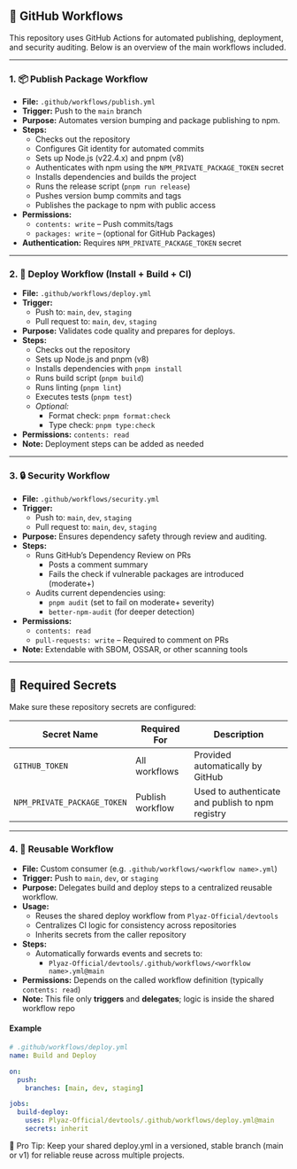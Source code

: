 ## 🔧 GitHub Workflows

This repository uses GitHub Actions for automated publishing, deployment, and security auditing. Below is an overview of the main workflows included.

---

### 1. 📦 Publish Package Workflow

- **File:** `.github/workflows/publish.yml`
- **Trigger:** Push to the `main` branch
- **Purpose:** Automates version bumping and package publishing to npm.
- **Steps:**
  - Checks out the repository
  - Configures Git identity for automated commits
  - Sets up Node.js (v22.4.x) and pnpm (v8)
  - Authenticates with npm using the `NPM_PRIVATE_PACKAGE_TOKEN` secret
  - Installs dependencies and builds the project
  - Runs the release script (`pnpm run release`)
  - Pushes version bump commits and tags
  - Publishes the package to npm with public access
- **Permissions:**
  - `contents: write` – Push commits/tags
  - `packages: write` – (optional for GitHub Packages)
- **Authentication:** Requires `NPM_PRIVATE_PACKAGE_TOKEN` secret

---

### 2. 🚀 Deploy Workflow (Install + Build + CI)

- **File:** `.github/workflows/deploy.yml`
- **Trigger:**
  - Push to: `main`, `dev`, `staging`
  - Pull request to: `main`, `dev`, `staging`
- **Purpose:** Validates code quality and prepares for deploys.
- **Steps:**
  - Checks out the repository
  - Sets up Node.js and pnpm (v8)
  - Installs dependencies with `pnpm install`
  - Runs build script (`pnpm build`)
  - Runs linting (`pnpm lint`)
  - Executes tests (`pnpm test`)
  - _Optional:_
    - Format check: `pnpm format:check`
    - Type check: `pnpm type:check`
- **Permissions:** `contents: read`
- **Note:** Deployment steps can be added as needed

---

### 3. 🔒 Security Workflow

- **File:** `.github/workflows/security.yml`
- **Trigger:**
  - Push to: `main`, `dev`, `staging`
  - Pull request to: `main`, `dev`, `staging`
- **Purpose:** Ensures dependency safety through review and auditing.
- **Steps:**
  - Runs GitHub’s Dependency Review on PRs
    - Posts a comment summary
    - Fails the check if vulnerable packages are introduced (moderate+)
  - Audits current dependencies using:
    - `pnpm audit` (set to fail on moderate+ severity)
    - `better-npm-audit` (for deeper detection)
- **Permissions:**
  - `contents: read`
  - `pull-requests: write` – Required to comment on PRs
- **Note:** Extendable with SBOM, OSSAR, or other scanning tools

---

## 🔐 Required Secrets

Make sure these repository secrets are configured:

| Secret Name                 | Required For     | Description                                      |
| --------------------------- | ---------------- | ------------------------------------------------ |
| `GITHUB_TOKEN`              | All workflows    | Provided automatically by GitHub                 |
| `NPM_PRIVATE_PACKAGE_TOKEN` | Publish workflow | Used to authenticate and publish to npm registry |

---

### 4. 🔁 Reusable Workflow

- **File:** Custom consumer (e.g. `.github/workflows/<workflow name>.yml`)
- **Trigger:** Push to `main`, `dev`, or `staging`
- **Purpose:** Delegates build and deploy steps to a centralized reusable workflow.
- **Usage:**
  - Reuses the shared deploy workflow from `Plyaz-Official/devtools`
  - Centralizes CI logic for consistency across repositories
  - Inherits secrets from the caller repository
- **Steps:**
  - Automatically forwards events and secrets to:
    - `Plyaz-Official/devtools/.github/workflows/<worfklow name>.yml@main`
- **Permissions:** Depends on the called workflow definition (typically `contents: read`)
- **Note:** This file only **triggers** and **delegates**; logic is inside the shared workflow repo

#### Example

```yaml
# .github/workflows/deploy.yml
name: Build and Deploy

on:
  push:
    branches: [main, dev, staging]

jobs:
  build-deploy:
    uses: Plyaz-Official/devtools/.github/workflows/deploy.yml@main
    secrets: inherit
```

🧠 Pro Tip: Keep your shared deploy.yml in a versioned, stable branch (main or v1) for reliable reuse across multiple projects.
